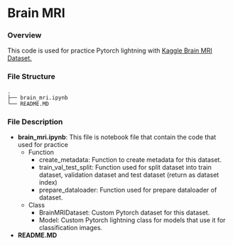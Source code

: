 
# Brain MRI

### Overview

This code is used for practice Pytorch lightning with [Kaggle Brain MRI Dataset.](https://www.kaggle.com/datasets/navoneel/brain-mri-images-for-brain-tumor-detection)

### File Structure

```
.
├── brain_mri.ipynb
└── README.MD

```

### File Description

- **brain_mri.ipynb**: This file is notebook file that contain the code that used for practice
  -  Function
     -  create_metadata: Function to create metadata for this dataset.
     -  train_val_test_split: Function used for split dataset into train dataset, validation dataset and test dataset (return as dataset index)
     -  prepare_dataloader: Function used for prepare dataloader of  dataset.
  - Class
    - BrainMRIDataset: Custom Pytorch dataset for this dataset.
    - Model: Custom Pytorch lightning class for models that use it for classification images.
- **README.MD**